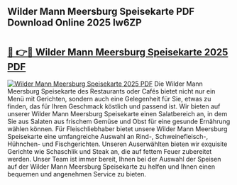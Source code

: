 ## Wilder Mann Meersburg Speisekarte PDF Download Online 2025 Iw6ZP

# <h2><a href="http://gc79yg8.nevu.top/?p=Wilder+Mann+Meersburg+Speisekarte">🔗 👉🔴 Wilder Mann Meersburg Speisekarte 2025 PDF</a></h2>

[![Wilder Mann Meersburg Speisekarte 2025 PDF](https://i.imgur.com/dBaPXMq.png)](http://gc79yg8.nevu.top/?p=Wilder+Mann+Meersburg+Speisekarte)
Die Wilder Mann Meersburg Speisekarte des Restaurants oder Cafés bietet nicht nur ein Menü mit Gerichten, sondern auch eine Gelegenheit für Sie, etwas zu finden, das für Ihren Geschmack köstlich und passend ist. Wir bieten auf unserer Wilder Mann Meersburg Speisekarte einen Salatbereich an, in dem Sie aus Salaten aus frischem Gemüse und Obst für eine gesunde Ernährung wählen können. Für Fleischliebhaber bietet unsere Wilder Mann Meersburg Speisekarte eine umfangreiche Auswahl an Rind-, Schweinefleisch-, Hühnchen- und Fischgerichten. Unseren Auserwählten bieten wir exquisite Gerichte wie Schaschlik und Steak an, die auf fettem Feuer zubereitet werden. Unser Team ist immer bereit, Ihnen bei der Auswahl der Speisen auf der Wilder Mann Meersburg Speisekarte zu helfen und Ihnen einen bequemen und angenehmen Service zu bieten.
